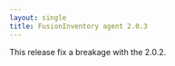 ```yaml
---
layout: single
title: FusionInventory agent 2.0.3
---
```


This release fix a breakage with the 2.0.2.
